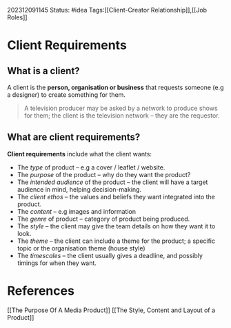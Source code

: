 202312091145
Status: #idea
Tags:[[Client-Creator Relationship]],[[Job Roles]]


# Client Requirements

## What is a client?

A client is the **person, organisation or business** that requests someone (e.g a designer) to create something for them. 

>A television producer may be asked by a network to produce shows for them; the client is the television network – they are the requestor.

## What are client requirements?

**Client requirements** include what the client wants:

- The *type* of product – e.g a cover / leaflet / website.
- The *purpose* of the product – why do they want the product?
- The *intended audience* of the product – the client will have a target audience in mind, helping decision-making.
- The *client ethos* – the values and beliefs they want integrated into the product.
- The *content* – e.g images and information
- The *genre* of product – category of product being produced.
- The *style* – the client may give the team details on how they want it to look.
- The *theme* – the client can include a theme for the product; a specific topic or the organisation theme (house style)
- The *timescales* – the client usually gives a deadline, and possibly timings for when they want.

# **References**

[[The Purpose Of A Media Product]]
[[The Style, Content and Layout of a Product]]